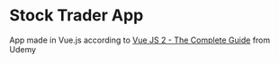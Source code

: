 # Stock Trader App

App made in Vue.js according to [Vue JS 2 - The Complete Guide](https://www.udemy.com/vuejs-2-the-complete-guide/) from Udemy